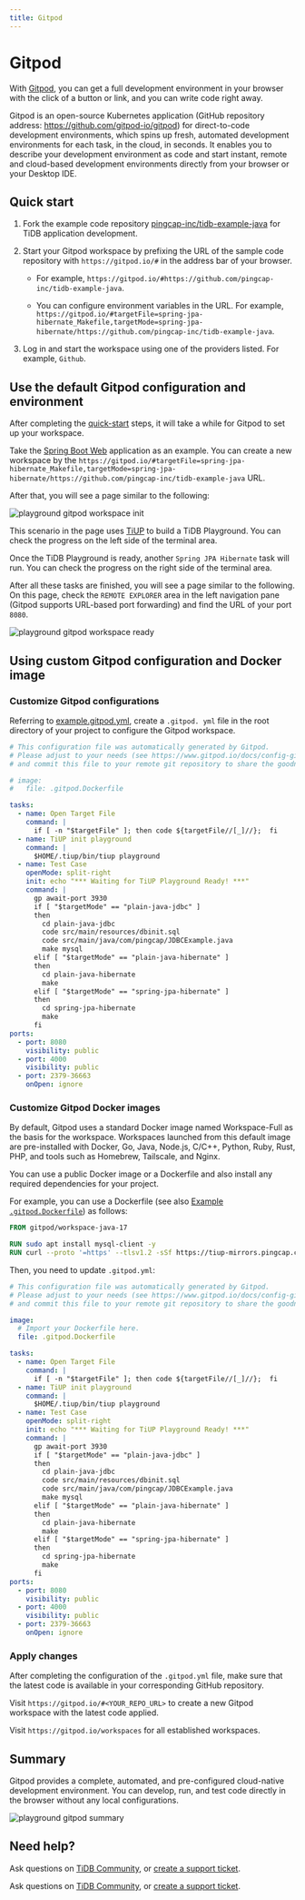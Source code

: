```yaml
---
title: Gitpod
---
```


<!-- markdownlint-disable MD029 -->

# Gitpod

With [Gitpod](https://www.gitpod.io/), you can get a full development environment in your browser with the click of a button or link, and you can write code right away.

Gitpod is an open-source Kubernetes application (GitHub repository address: <https://github.com/gitpod-io/gitpod>) for direct-to-code development environments, which spins up fresh, automated development environments for each task, in the cloud, in seconds. It enables you to describe your development environment as code and start instant, remote and cloud-based development environments directly from your browser or your Desktop IDE.

## Quick start

1. Fork the example code repository [pingcap-inc/tidb-example-java](https://github.com/pingcap-inc/tidb-example-java) for TiDB application development.

2. Start your Gitpod workspace by prefixing the URL of the sample code repository with `https://gitpod.io/#` in the address bar of your browser.

   - For example, `https://gitpod.io/#https://github.com/pingcap-inc/tidb-example-java`.

   - You can configure environment variables in the URL. For example, `https://gitpod.io/#targetFile=spring-jpa-hibernate_Makefile,targetMode=spring-jpa-hibernate/https://github.com/pingcap-inc/tidb-example-java`.

3. Log in and start the workspace using one of the providers listed. For example, `Github`.

## Use the default Gitpod configuration and environment

After completing the [quick-start](#quick-start) steps, it will take a while for Gitpod to set up your workspace.

Take the [Spring Boot Web](/develop/dev-guide-sample-application-java-spring-boot.md) application as an example. You can create a new workspace by the `https://gitpod.io/#targetFile=spring-jpa-hibernate_Makefile,targetMode=spring-jpa-hibernate/https://github.com/pingcap-inc/tidb-example-java` URL.

After that, you will see a page similar to the following:

![playground gitpod workspace init](https://docs-download.pingcap.com/media/images/docs/develop/playground-gitpod-workspace-init.png)

This scenario in the page uses [TiUP](https://docs.pingcap.com/zh/tidb/stable/tiup-overview) to build a TiDB Playground. You can check the progress on the left side of the terminal area.

Once the TiDB Playground is ready, another `Spring JPA Hibernate` task will run. You can check the progress on the right side of the terminal area.

After all these tasks are finished, you will see a page similar to the following. On this page, check the `REMOTE EXPLORER` area in the left navigation pane (Gitpod supports URL-based port forwarding) and find the URL of your port `8080`.

![playground gitpod workspace ready](https://docs-download.pingcap.com/media/images/docs/develop/playground-gitpod-workspace-ready.png)

## Using custom Gitpod configuration and Docker image

### Customize Gitpod configurations

Referring to [example.gitpod.yml](https://github.com/pingcap-inc/tidb-example-java/blob/main/.gitpod.yml), create a `.gitpod. yml` file in the root directory of your project to configure the Gitpod workspace.

```yml
# This configuration file was automatically generated by Gitpod.
# Please adjust to your needs (see https://www.gitpod.io/docs/config-gitpod-file)
# and commit this file to your remote git repository to share the goodness with others.

# image:
#   file: .gitpod.Dockerfile

tasks:
  - name: Open Target File
    command: |
      if [ -n "$targetFile" ]; then code ${targetFile//[_]//};  fi
  - name: TiUP init playground
    command: |
      $HOME/.tiup/bin/tiup playground
  - name: Test Case
    openMode: split-right
    init: echo "*** Waiting for TiUP Playground Ready! ***"
    command: |
      gp await-port 3930
      if [ "$targetMode" == "plain-java-jdbc" ]
      then
        cd plain-java-jdbc
        code src/main/resources/dbinit.sql
        code src/main/java/com/pingcap/JDBCExample.java
        make mysql
      elif [ "$targetMode" == "plain-java-hibernate" ]
      then
        cd plain-java-hibernate
        make
      elif [ "$targetMode" == "spring-jpa-hibernate" ]
      then
        cd spring-jpa-hibernate
        make
      fi
ports:
  - port: 8080
    visibility: public
  - port: 4000
    visibility: public
  - port: 2379-36663
    onOpen: ignore
```

### Customize Gitpod Docker images

By default, Gitpod uses a standard Docker image named Workspace-Full as the basis for the workspace. Workspaces launched from this default image are pre-installed with Docker, Go, Java, Node.js, C/C++, Python, Ruby, Rust, PHP, and tools such as Homebrew, Tailscale, and Nginx.

You can use a public Docker image or a Dockerfile and also install any required dependencies for your project.

For example, you can use a Dockerfile (see also [Example `.gitpod.Dockerfile`](https://github.com/pingcap-inc/tidb-example-java/blob/main/.gitpod.Dockerfile)) as follows:

```dockerfile
FROM gitpod/workspace-java-17

RUN sudo apt install mysql-client -y
RUN curl --proto '=https' --tlsv1.2 -sSf https://tiup-mirrors.pingcap.com/install.sh | sh
```

Then, you need to update `.gitpod.yml`:

```yml
# This configuration file was automatically generated by Gitpod.
# Please adjust to your needs (see https://www.gitpod.io/docs/config-gitpod-file)
# and commit this file to your remote git repository to share the goodness with others.

image:
  # Import your Dockerfile here.
  file: .gitpod.Dockerfile

tasks:
  - name: Open Target File
    command: |
      if [ -n "$targetFile" ]; then code ${targetFile//[_]//};  fi
  - name: TiUP init playground
    command: |
      $HOME/.tiup/bin/tiup playground
  - name: Test Case
    openMode: split-right
    init: echo "*** Waiting for TiUP Playground Ready! ***"
    command: |
      gp await-port 3930
      if [ "$targetMode" == "plain-java-jdbc" ]
      then
        cd plain-java-jdbc
        code src/main/resources/dbinit.sql
        code src/main/java/com/pingcap/JDBCExample.java
        make mysql
      elif [ "$targetMode" == "plain-java-hibernate" ]
      then
        cd plain-java-hibernate
        make
      elif [ "$targetMode" == "spring-jpa-hibernate" ]
      then
        cd spring-jpa-hibernate
        make
      fi
ports:
  - port: 8080
    visibility: public
  - port: 4000
    visibility: public
  - port: 2379-36663
    onOpen: ignore
```

### Apply changes

After completing the configuration of the `.gitpod.yml` file, make sure that the latest code is available in your corresponding GitHub repository.

Visit `https://gitpod.io/#<YOUR_REPO_URL>` to create a new Gitpod workspace with the latest code applied.

Visit `https://gitpod.io/workspaces` for all established workspaces.

## Summary

Gitpod provides a complete, automated, and pre-configured cloud-native development environment. You can develop, run, and test code directly in the browser without any local configurations.

![playground gitpod summary](https://docs-download.pingcap.com/media/images/docs/develop/playground-gitpod-summary.png)

## Need help?

<CustomContent platform="tidb">

Ask questions on [TiDB Community](https://ask.pingcap.com/), or [create a support ticket](/support.md).

</CustomContent>

<CustomContent platform="tidb-cloud">

Ask questions on [TiDB Community](https://ask.pingcap.com/), or [create a support ticket](https://support.pingcap.com/).

</CustomContent>
